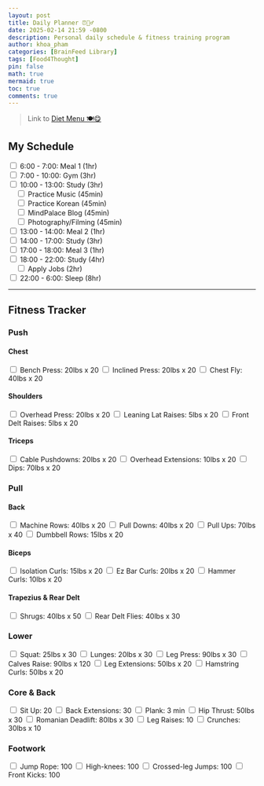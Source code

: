 ```yaml
---
layout: post
title: Daily Planner ⏰🏋️‍♂️
date: 2025-02-14 21:59 -0800
description: Personal daily schedule & fitness training program
author: khoa_pham
categories: [BrainFeed Library]
tags: [Food4Thought]
pin: false
math: true
mermaid: true
toc: true
comments: true
---
```


> Link to [Diet Menu 🍽️😋](https://khoapham1002.github.io/mindpalace/posts/diet-menu/)

## My Schedule

<div class="interactive-checklist" markdown="1">

<input type="checkbox"> 6:00 - 7:00: Meal 1 (1hr)   
<input type="checkbox"> 7:00 - 10:00: Gym (3hr)   
<input type="checkbox"> 10:00 - 13:00: Study (3hr)   
    <input type="checkbox" style="margin-left: 20px;"> Practice Music (45min)   
    <input type="checkbox" style="margin-left: 20px;"> Practice Korean (45min)   
    <input type="checkbox" style="margin-left: 20px;"> MindPalace Blog (45min)   
    <input type="checkbox" style="margin-left: 20px;"> Photography/Filming (45min)   
<input type="checkbox"> 13:00 - 14:00: Meal 2 (1hr)   
<input type="checkbox"> 14:00 - 17:00: Study (3hr)   
<input type="checkbox"> 17:00 - 18:00: Meal 3 (1hr)   
<input type="checkbox"> 18:00 - 22:00: Study (4hr)   
    <input type="checkbox" style="margin-left: 20px;"> Apply Jobs (2hr)   
<input type="checkbox"> 22:00 - 6:00: Sleep (8hr)   

</div>


***

## **Fitness Tracker**  

### **Push**  
#### **Chest**  
<div class="interactive-checklist" markdown="1">
<input type="checkbox"> Bench Press: 20lbs x 20    
<input type="checkbox"> Inclined Press: 20lbs x 20  
<input type="checkbox"> Chest Fly: 40lbs x 20  
</div>

#### **Shoulders**  
<div class="interactive-checklist" markdown="1">
<input type="checkbox"> Overhead Press: 20lbs x 20  
<input type="checkbox"> Leaning Lat Raises: 5lbs x 20  
<input type="checkbox"> Front Delt Raises: 5lbs x 20  
</div>

#### **Triceps**  
<div class="interactive-checklist" markdown="1">
<input type="checkbox"> Cable Pushdowns: 20lbs x 20  
<input type="checkbox"> Overhead Extensions: 10lbs x 20  
<input type="checkbox"> Dips: 70lbs x 20  
</div>


### **Pull**  
#### **Back**  
<div class="interactive-checklist" markdown="1">
<input type="checkbox"> Machine Rows: 40lbs x 20  
<input type="checkbox"> Pull Downs: 40lbs x 20  
<input type="checkbox"> Pull Ups: 70lbs x 40  
<input type="checkbox"> Dumbbell Rows: 15lbs x 20  
</div>

#### **Biceps**  
<div class="interactive-checklist" markdown="1">
<input type="checkbox"> Isolation Curls: 15lbs x 20  
<input type="checkbox"> Ez Bar Curls: 20lbs x 20  
<input type="checkbox"> Hammer Curls: 10lbs x 20  
</div>

#### **Trapezius & Rear Delt**  
<div class="interactive-checklist" markdown="1">
<input type="checkbox"> Shrugs: 40lbs x 50  
<input type="checkbox"> Rear Delt Flies: 40lbs x 30  
</div>


### **Lower**  
<div class="interactive-checklist" markdown="1">
<input type="checkbox"> Squat: 25lbs x 30  
<input type="checkbox"> Lunges: 20lbs x 30  
<input type="checkbox"> Leg Press: 90lbs x 30  
<input type="checkbox"> Calves Raise: 90lbs x 120  
<input type="checkbox"> Leg Extensions: 50lbs x 20  
<input type="checkbox"> Hamstring Curls: 50lbs x 20  
</div>


### **Core & Back**  
<div class="interactive-checklist" markdown="1">
<input type="checkbox"> Sit Up: 20  
<input type="checkbox"> Back Extensions: 30  
<input type="checkbox"> Plank: 3 min  
<input type="checkbox"> Hip Thrust: 50lbs x 30  
<input type="checkbox"> Romanian Deadlift: 80lbs x 30  
<input type="checkbox"> Leg Raises: 10  
<input type="checkbox"> Crunches: 30lbs x 10  
</div>


### **Footwork**  
<div class="interactive-checklist" markdown="1">
<input type="checkbox"> Jump Rope: 100  
<input type="checkbox"> High-knees: 100  
<input type="checkbox"> Crossed-leg Jumps: 100  
<input type="checkbox"> Front Kicks: 100  
</div>